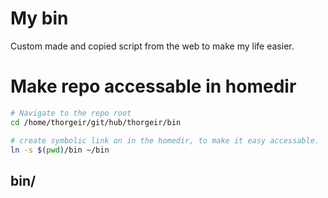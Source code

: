 # My bin

Custom made and copied script from the web to make my life easier.


# Make repo accessable in homedir

```sh
# Navigate to the repo root
cd /home/thorgeir/git/hub/thorgeir/bin

# create symbolic link on in the homedir, to make it easy accessable.
ln -s $(pwd)/bin ~/bin
```


## bin/<script> usage

### `git_status_check.sh`

`git_status_check --help`
```sh
Usage: check_git_changes.sh [path_to_start_directory]

Recursively checks for Git repositories with changes.
If no directory is provided, current directory is used.

Examples:
  ./check_git_changes.sh
  ./check_git_changes.sh /path/to/start
```

